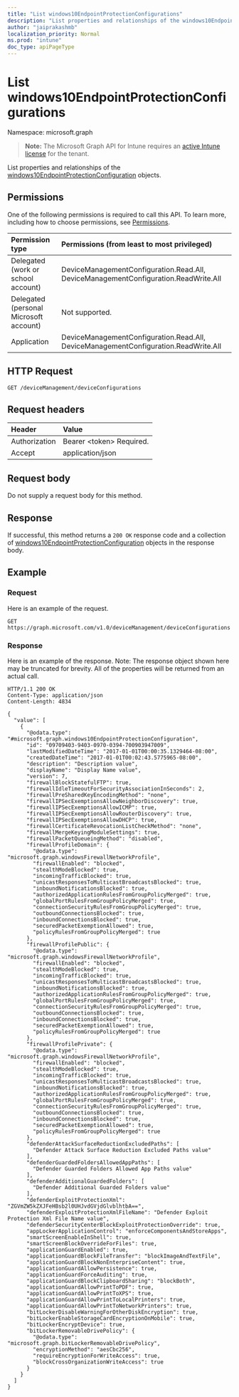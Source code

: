 ```yaml
---
title: "List windows10EndpointProtectionConfigurations"
description: "List properties and relationships of the windows10EndpointProtectionConfiguration objects."
author: "jaiprakashmb"
localization_priority: Normal
ms.prod: "intune"
doc_type: apiPageType
---
```


# List windows10EndpointProtectionConfigurations

Namespace: microsoft.graph

> **Note:** The Microsoft Graph API for Intune requires an [active Intune license](https://go.microsoft.com/fwlink/?linkid=839381) for the tenant.

List properties and relationships of the [windows10EndpointProtectionConfiguration](../resources/intune-deviceconfig-windows10endpointprotectionconfiguration.md) objects.

## Permissions
One of the following permissions is required to call this API. To learn more, including how to choose permissions, see [Permissions](/graph/permissions-reference).

<!-- { "blockType": "ignored"  } // Note: Removing this line will cause the permissions autogeneration tool to overwrite the table. -->
|Permission type|Permissions (from least to most privileged)|
|:---|:---|
|Delegated (work or school account)|DeviceManagementConfiguration.Read.All, DeviceManagementConfiguration.ReadWrite.All|
|Delegated (personal Microsoft account)|Not supported.|
|Application|DeviceManagementConfiguration.Read.All, DeviceManagementConfiguration.ReadWrite.All|

## HTTP Request
<!-- {
  "blockType": "ignored"
}
-->
``` http
GET /deviceManagement/deviceConfigurations
```

## Request headers
|Header|Value|
|:---|:---|
|Authorization|Bearer &lt;token&gt; Required.|
|Accept|application/json|

## Request body
Do not supply a request body for this method.

## Response
If successful, this method returns a `200 OK` response code and a collection of [windows10EndpointProtectionConfiguration](../resources/intune-deviceconfig-windows10endpointprotectionconfiguration.md) objects in the response body.

## Example

### Request
Here is an example of the request.
``` http
GET https://graph.microsoft.com/v1.0/deviceManagement/deviceConfigurations
```

### Response
Here is an example of the response. Note: The response object shown here may be truncated for brevity. All of the properties will be returned from an actual call.
``` http
HTTP/1.1 200 OK
Content-Type: application/json
Content-Length: 4834

{
  "value": [
    {
      "@odata.type": "#microsoft.graph.windows10EndpointProtectionConfiguration",
      "id": "09709403-9403-0970-0394-700903947009",
      "lastModifiedDateTime": "2017-01-01T00:00:35.1329464-08:00",
      "createdDateTime": "2017-01-01T00:02:43.5775965-08:00",
      "description": "Description value",
      "displayName": "Display Name value",
      "version": 7,
      "firewallBlockStatefulFTP": true,
      "firewallIdleTimeoutForSecurityAssociationInSeconds": 2,
      "firewallPreSharedKeyEncodingMethod": "none",
      "firewallIPSecExemptionsAllowNeighborDiscovery": true,
      "firewallIPSecExemptionsAllowICMP": true,
      "firewallIPSecExemptionsAllowRouterDiscovery": true,
      "firewallIPSecExemptionsAllowDHCP": true,
      "firewallCertificateRevocationListCheckMethod": "none",
      "firewallMergeKeyingModuleSettings": true,
      "firewallPacketQueueingMethod": "disabled",
      "firewallProfileDomain": {
        "@odata.type": "microsoft.graph.windowsFirewallNetworkProfile",
        "firewallEnabled": "blocked",
        "stealthModeBlocked": true,
        "incomingTrafficBlocked": true,
        "unicastResponsesToMulticastBroadcastsBlocked": true,
        "inboundNotificationsBlocked": true,
        "authorizedApplicationRulesFromGroupPolicyMerged": true,
        "globalPortRulesFromGroupPolicyMerged": true,
        "connectionSecurityRulesFromGroupPolicyMerged": true,
        "outboundConnectionsBlocked": true,
        "inboundConnectionsBlocked": true,
        "securedPacketExemptionAllowed": true,
        "policyRulesFromGroupPolicyMerged": true
      },
      "firewallProfilePublic": {
        "@odata.type": "microsoft.graph.windowsFirewallNetworkProfile",
        "firewallEnabled": "blocked",
        "stealthModeBlocked": true,
        "incomingTrafficBlocked": true,
        "unicastResponsesToMulticastBroadcastsBlocked": true,
        "inboundNotificationsBlocked": true,
        "authorizedApplicationRulesFromGroupPolicyMerged": true,
        "globalPortRulesFromGroupPolicyMerged": true,
        "connectionSecurityRulesFromGroupPolicyMerged": true,
        "outboundConnectionsBlocked": true,
        "inboundConnectionsBlocked": true,
        "securedPacketExemptionAllowed": true,
        "policyRulesFromGroupPolicyMerged": true
      },
      "firewallProfilePrivate": {
        "@odata.type": "microsoft.graph.windowsFirewallNetworkProfile",
        "firewallEnabled": "blocked",
        "stealthModeBlocked": true,
        "incomingTrafficBlocked": true,
        "unicastResponsesToMulticastBroadcastsBlocked": true,
        "inboundNotificationsBlocked": true,
        "authorizedApplicationRulesFromGroupPolicyMerged": true,
        "globalPortRulesFromGroupPolicyMerged": true,
        "connectionSecurityRulesFromGroupPolicyMerged": true,
        "outboundConnectionsBlocked": true,
        "inboundConnectionsBlocked": true,
        "securedPacketExemptionAllowed": true,
        "policyRulesFromGroupPolicyMerged": true
      },
      "defenderAttackSurfaceReductionExcludedPaths": [
        "Defender Attack Surface Reduction Excluded Paths value"
      ],
      "defenderGuardedFoldersAllowedAppPaths": [
        "Defender Guarded Folders Allowed App Paths value"
      ],
      "defenderAdditionalGuardedFolders": [
        "Defender Additional Guarded Folders value"
      ],
      "defenderExploitProtectionXml": "ZGVmZW5kZXJFeHBsb2l0UHJvdGVjdGlvblhtbA==",
      "defenderExploitProtectionXmlFileName": "Defender Exploit Protection Xml File Name value",
      "defenderSecurityCenterBlockExploitProtectionOverride": true,
      "appLockerApplicationControl": "enforceComponentsAndStoreApps",
      "smartScreenEnableInShell": true,
      "smartScreenBlockOverrideForFiles": true,
      "applicationGuardEnabled": true,
      "applicationGuardBlockFileTransfer": "blockImageAndTextFile",
      "applicationGuardBlockNonEnterpriseContent": true,
      "applicationGuardAllowPersistence": true,
      "applicationGuardForceAuditing": true,
      "applicationGuardBlockClipboardSharing": "blockBoth",
      "applicationGuardAllowPrintToPDF": true,
      "applicationGuardAllowPrintToXPS": true,
      "applicationGuardAllowPrintToLocalPrinters": true,
      "applicationGuardAllowPrintToNetworkPrinters": true,
      "bitLockerDisableWarningForOtherDiskEncryption": true,
      "bitLockerEnableStorageCardEncryptionOnMobile": true,
      "bitLockerEncryptDevice": true,
      "bitLockerRemovableDrivePolicy": {
        "@odata.type": "microsoft.graph.bitLockerRemovableDrivePolicy",
        "encryptionMethod": "aesCbc256",
        "requireEncryptionForWriteAccess": true,
        "blockCrossOrganizationWriteAccess": true
      }
    }
  ]
}
```
